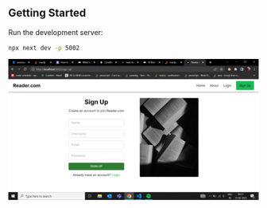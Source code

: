## Getting Started

Run the development server:

```bash
npx next dev -p 5002
```

![Alt text](image.png)
